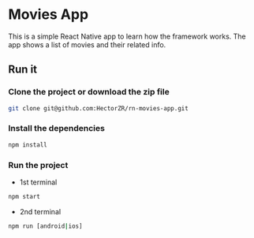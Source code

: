 # Movies App

This is a simple React Native app to learn how the framework works.
The app shows a list of movies and their related info.

## Run it

### Clone the project or download the zip file

```bash
git clone git@github.com:HectorZR/rn-movies-app.git
```

### Install the dependencies

```bash
npm install
```

### Run the project

- 1st terminal

```bash
npm start
```

- 2nd terminal

```bash
npm run [android|ios]
```
